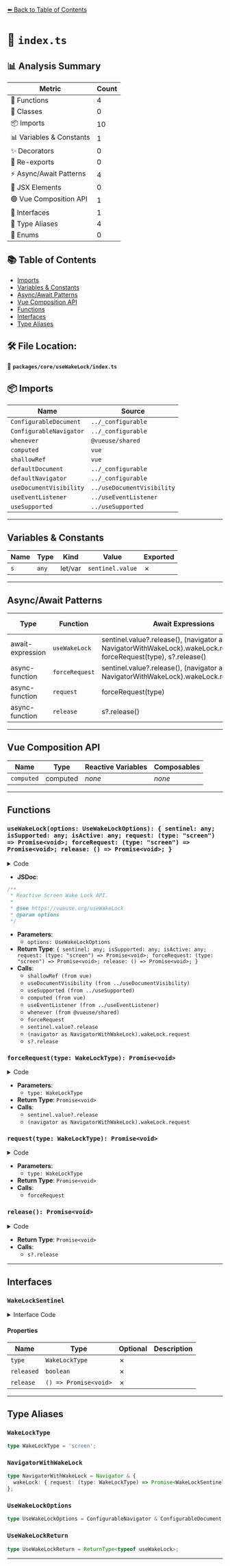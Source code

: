 [⬅️ Back to Table of Contents](../../../index.md)

# 📄 `index.ts`

## 📊 Analysis Summary

| Metric | Count |
|--------|-------|
| 🔧 Functions | 4 |
| 🧱 Classes | 0 |
| 📦 Imports | 10 |
| 📊 Variables & Constants | 1 |
| ✨ Decorators | 0 |
| 🔄 Re-exports | 0 |
| ⚡ Async/Await Patterns | 4 |
| 💠 JSX Elements | 0 |
| 🟢 Vue Composition API | 1 |
| 📐 Interfaces | 1 |
| 📑 Type Aliases | 4 |
| 🎯 Enums | 0 |

## 📚 Table of Contents

- [Imports](#imports)
- [Variables & Constants](#variables-constants)
- [Async/Await Patterns](#asyncawait-patterns)
- [Vue Composition API](#vue-composition-api)
- [Functions](#functions)
- [Interfaces](#interfaces)
- [Type Aliases](#type-aliases)

## 🛠️ File Location:
📂 **`packages/core/useWakeLock/index.ts`**

## 📦 Imports

| Name | Source |
|------|--------|
| `ConfigurableDocument` | `../_configurable` |
| `ConfigurableNavigator` | `../_configurable` |
| `whenever` | `@vueuse/shared` |
| `computed` | `vue` |
| `shallowRef` | `vue` |
| `defaultDocument` | `../_configurable` |
| `defaultNavigator` | `../_configurable` |
| `useDocumentVisibility` | `../useDocumentVisibility` |
| `useEventListener` | `../useEventListener` |
| `useSupported` | `../useSupported` |


---

## Variables & Constants

| Name | Type | Kind | Value | Exported |
|------|------|------|-------|----------|
| `s` | `any` | let/var | `sentinel.value` | ✗ |


---

## Async/Await Patterns

| Type | Function | Await Expressions | Promise Chains |
|------|----------|-------------------|----------------|
| await-expression | `useWakeLock` | sentinel.value?.release(), (navigator as NavigatorWithWakeLock).wakeLock.request(type), forceRequest(type), s?.release() | *none* |
| async-function | `forceRequest` | sentinel.value?.release(), (navigator as NavigatorWithWakeLock).wakeLock.request(type) | *none* |
| async-function | `request` | forceRequest(type) | *none* |
| async-function | `release` | s?.release() | *none* |


---

## Vue Composition API

| Name | Type | Reactive Variables | Composables |
|------|------|-------------------|-------------|
| `computed` | computed | *none* | *none* |


---

## Functions

### `useWakeLock(options: UseWakeLockOptions): { sentinel: any; isSupported: any; isActive: any; request: (type: "screen") => Promise<void>; forceRequest: (type: "screen") => Promise<void>; release: () => Promise<void>; }`

<details><summary>Code</summary>

```ts
export function useWakeLock(options: UseWakeLockOptions = {}) {
  const {
    navigator = defaultNavigator,
    document = defaultDocument,
  } = options
  const requestedType = shallowRef<WakeLockType | false>(false)
  const sentinel = shallowRef<WakeLockSentinel | null>(null)
  const documentVisibility = useDocumentVisibility({ document })
  const isSupported = useSupported(() => navigator && 'wakeLock' in navigator)
  const isActive = computed(() => !!sentinel.value && documentVisibility.value === 'visible')

  if (isSupported.value) {
    useEventListener(sentinel, 'release', () => {
      requestedType.value = sentinel.value?.type ?? false
    }, { passive: true })

    whenever(
      () => documentVisibility.value === 'visible' && document?.visibilityState === 'visible' && requestedType.value,
      (type) => {
        requestedType.value = false
        forceRequest(type)
      },
    )
  }

  async function forceRequest(type: WakeLockType) {
    await sentinel.value?.release()
    sentinel.value = isSupported.value
      ? await (navigator as NavigatorWithWakeLock).wakeLock.request(type)
      : null
  }

  async function request(type: WakeLockType) {
    if (documentVisibility.value === 'visible')
      await forceRequest(type)
    else
      requestedType.value = type
  }

  async function release() {
    requestedType.value = false
    const s = sentinel.value
    sentinel.value = null
    await s?.release()
  }

  return {
    sentinel,
    isSupported,
    isActive,
    request,
    forceRequest,
    release,
  }
}
```
</details>

- **JSDoc**:
```ts
/**
 * Reactive Screen Wake Lock API.
 *
 * @see https://vueuse.org/useWakeLock
 * @param options
 */
```

- **Parameters**:
  - `options: UseWakeLockOptions`
- **Return Type**: `{ sentinel: any; isSupported: any; isActive: any; request: (type: "screen") => Promise<void>; forceRequest: (type: "screen") => Promise<void>; release: () => Promise<void>; }`
- **Calls**:
  - `shallowRef (from vue)`
  - `useDocumentVisibility (from ../useDocumentVisibility)`
  - `useSupported (from ../useSupported)`
  - `computed (from vue)`
  - `useEventListener (from ../useEventListener)`
  - `whenever (from @vueuse/shared)`
  - `forceRequest`
  - `sentinel.value?.release`
  - `(navigator as NavigatorWithWakeLock).wakeLock.request`
  - `s?.release`
### `forceRequest(type: WakeLockType): Promise<void>`

<details><summary>Code</summary>

```ts
async function forceRequest(type: WakeLockType) {
    await sentinel.value?.release()
    sentinel.value = isSupported.value
      ? await (navigator as NavigatorWithWakeLock).wakeLock.request(type)
      : null
  }
```
</details>

- **Parameters**:
  - `type: WakeLockType`
- **Return Type**: `Promise<void>`
- **Calls**:
  - `sentinel.value?.release`
  - `(navigator as NavigatorWithWakeLock).wakeLock.request`
### `request(type: WakeLockType): Promise<void>`

<details><summary>Code</summary>

```ts
async function request(type: WakeLockType) {
    if (documentVisibility.value === 'visible')
      await forceRequest(type)
    else
      requestedType.value = type
  }
```
</details>

- **Parameters**:
  - `type: WakeLockType`
- **Return Type**: `Promise<void>`
- **Calls**:
  - `forceRequest`
### `release(): Promise<void>`

<details><summary>Code</summary>

```ts
async function release() {
    requestedType.value = false
    const s = sentinel.value
    sentinel.value = null
    await s?.release()
  }
```
</details>

- **Return Type**: `Promise<void>`
- **Calls**:
  - `s?.release`

---

## Interfaces

### `WakeLockSentinel`

<details><summary>Interface Code</summary>

```ts
export interface WakeLockSentinel extends EventTarget {
  type: WakeLockType
  released: boolean
  release: () => Promise<void>
}
```
</details>

#### Properties

| Name | Type | Optional | Description |
|------|------|----------|-------------|
| `type` | `WakeLockType` | ✗ |  |
| `released` | `boolean` | ✗ |  |
| `release` | `() => Promise<void>` | ✗ |  |


---

## Type Aliases

### `WakeLockType`

```ts
type WakeLockType = 'screen';
```

### `NavigatorWithWakeLock`

```ts
type NavigatorWithWakeLock = Navigator & {
  wakeLock: { request: (type: WakeLockType) => Promise<WakeLockSentinel> }
};
```

### `UseWakeLockOptions`

```ts
type UseWakeLockOptions = ConfigurableNavigator & ConfigurableDocument;
```

### `UseWakeLockReturn`

```ts
type UseWakeLockReturn = ReturnType<typeof useWakeLock>;
```


---